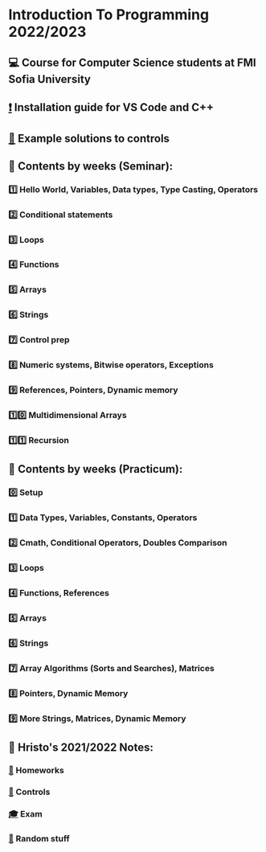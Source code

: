 # Introduction To Programming 2022/2023
## :computer: Course for Computer Science students at FMI Sofia University
## [:exclamation:](https://github.com/KrashM/Introduction_To_Programming/blob/main/Seminar/Week%2001/InstallationGuide.md) Installation guide for VS Code and C++
## [:page_facing_up:](https://github.com/KrashM/Introduction_To_Programming/tree/main/Control%20Solutions) Example solutions to controls
## :pushpin: Contents by weeks (Seminar):
### [:one:](https://github.com/KrashM/Introduction_To_Programming/tree/main/Seminar/Week%2001) Hello World, Variables, Data types, Type Casting, Operators
### [:two:](https://github.com/KrashM/Introduction_To_Programming/tree/main/Seminar/Week%2002) Conditional statements
### [:three:](https://github.com/KrashM/Introduction_To_Programming/tree/main/Seminar/Week%2003) Loops
### [:four:](https://github.com/KrashM/Introduction_To_Programming/tree/main/Seminar/Week%2004) Functions
### [:five:](https://github.com/KrashM/Introduction_To_Programming/tree/main/Seminar/Week%2005) Arrays
### [:six:](https://github.com/KrashM/Introduction_To_Programming/tree/main/Seminar/Week%2006) Strings
### [:seven:](https://github.com/KrashM/Introduction_To_Programming/tree/main/Seminar/Week%2007) Control prep
### [:eight:](https://github.com/KrashM/Introduction_To_Programming/tree/main/Seminar/Week%2008) Numeric systems, Bitwise operators, Exceptions
### [:nine:](https://github.com/KrashM/Introduction_To_Programming/tree/main/Seminar/Week%2009) References, Pointers, Dynamic memory
### [:one::zero:](https://github.com/KrashM/Introduction_To_Programming/tree/main/Seminar/Week%2010) Multidimensional Arrays
### [:one::one:](https://github.com/KrashM/Introduction_To_Programming/tree/main/Seminar/Week%2011) Recursion

## :pushpin: Contents by weeks (Practicum):
### [:zero:](https://github.com/KrashM/Introduction_To_Programming/blob/main/Seminar/Week%2001/InstallationGuide.md) Setup
### [:one:](https://github.com/KrashM/Introduction_To_Programming/tree/main/Practicum/Week01-DataTypesAndOperators) Data Types, Variables, Constants, Operators 
### [:two:](https://github.com/KrashM/Introduction_To_Programming/tree/main/Practicum/Week02-ConditionalOperators) Cmath, Conditional Operators, Doubles Comparison
### [:three:](https://github.com/KrashM/Introduction_To_Programming/tree/main/Practicum/Week03-Loops) Loops
### [:four:](https://github.com/KrashM/Introduction_To_Programming/tree/main/Practicum/Week04-Functions) Functions, References
### [:five:](https://github.com/KrashM/Introduction_To_Programming/tree/main/Practicum/Week05-Arrays) Arrays
### [:six:](https://github.com/KrashM/Introduction_To_Programming/tree/main/Practicum/Week06-Strings) Strings
### [:seven:](https://github.com/KrashM/Introduction_To_Programming/tree/main/Practicum/Week07-ArrayAlgorithmsAndMatrices) Array Algorithms (Sorts and Searches), Matrices
### [:eight:](https://github.com/KrashM/Introduction_To_Programming/tree/main/Practicum/Week08-PointersAndDynamicMemory) Pointers, Dynamic Memory
### [:nine:](https://github.com/KrashM/Introduction_To_Programming/tree/main/Practicum/Week09-MoreStringsMatricesDM) More Strings, Matrices, Dynamic Memory

## :notebook: Hristo's 2021/2022 Notes:
### [:date:](https://github.com/KrashM/Introduction_To_Programming/tree/main/Hristo's%20Notes/Homeworks) Homeworks
### [:bookmark_tabs:](https://github.com/KrashM/Introduction_To_Programming/tree/main/Hristo's%20Notes/Controls) Controls
### [:mortar_board:](https://github.com/KrashM/Introduction_To_Programming/tree/main/Hristo's%20Notes/Exam) Exam
### [:file_folder:](https://github.com/KrashM/Introduction_To_Programming/tree/main/Hristo's%20Notes/Stuff) Random stuff